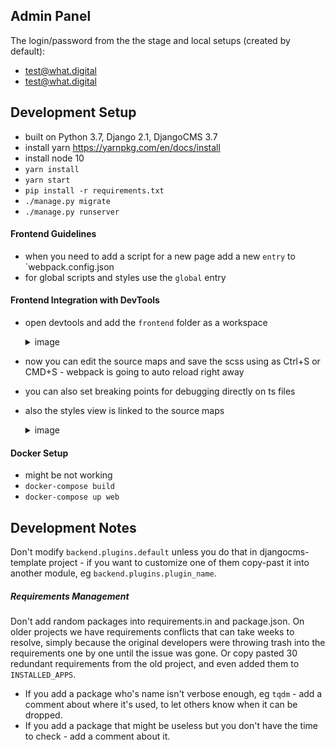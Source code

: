 Admin Panel
-------------------------------------------------------------------------------
The login/password from the the stage and local setups (created by default):
- test@what.digital
- test@what.digital

Development Setup
-------------------------------------------------------------------------------
- built on Python 3.7, Django 2.1, DjangoCMS 3.7
- install yarn https://yarnpkg.com/en/docs/install
- install node 10
- `yarn install`
- `yarn start`
- `pip install -r requirements.txt`
- `./manage.py migrate`
- `./manage.py runserver`

#### Frontend Guidelines
- when you need to add a script for a new page add a new `entry` to `webpack.config.json
- for global scripts and styles use the `global` entry

#### Frontend Integration with DevTools
- open devtools and add the `frontend` folder as a workspace
    <details>
    <summary>image</summary>
    
    ![](/docs/readme/front-int-example.png)
    
    </details>
- now you can edit the source maps and save the scss using as Ctrl+S or CMD+S - webpack is going to auto reload right away
- you can also set breaking points for debugging directly on ts files
- also the styles view is linked to the source maps
    <details>
    <summary>image</summary>
    
    ![](/docs/readme/front-linked-styles.png)
    
    </details>

#### Docker Setup
- might be not working
- `docker-compose build`
- `docker-compose up web`


Development Notes
-------------------------------------------------------------------------------
Don't modify `backend.plugins.default` unless you do that in djangocms-template project - if you want to customize one of them copy-past it into another module, eg `backend.plugins.plugin_name`.

##### Requirements Management
Don't add random packages into requirements.in and package.json. On older projects we have requirements conflicts that can take weeks to resolve, simply because the original developers were throwing trash into the requirements one by one until the issue was gone. Or copy pasted 30 redundant requirements from the old project, and even added them to `INSTALLED_APPS`. 
- If you add a package who's name isn't verbose enough, eg `tqdm` - add a comment about where it's used, to let others know when it can be dropped.
- If you add a package that might be useless but you don't have the time to check - add a comment about it.
